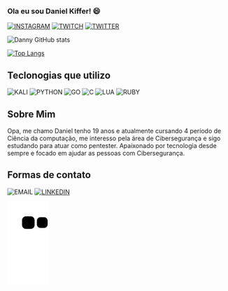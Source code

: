 ### Ola eu sou Daniel Kiffer! 😄



[![INSTAGRAM](https://img.shields.io/badge/Instagram-E4405F?style=for-the-badge&logo=instagram&logoColor=white)](https://instagram.com/danielfkiffer)
[![TWITCH](https://img.shields.io/badge/Twitch-9146FF?style=for-the-badge&logo=twitch&logoColor=white)](https://twitch.tv/lingonpng) 
[![TWITTER](https://img.shields.io/badge/Twitter-1DA1F2?style=for-the-badge&logo=twitter&logoColor=white)](https://twitter.com/crfdanielkiffer)

![Danny GitHub stats](https://github-readme-stats.vercel.app/api?username=danielfk11&theme=blueberry&show_icons=true)

[![Top Langs](https://github-readme-stats.vercel.app/api/top-langs/?username=danielfk11&layout=compact&theme=blueberry)](https://github.com/anuraghazra/github-readme-stats)




## Teclonogias que utilizo 


![KALI](https://img.shields.io/badge/Kali_Linux-557C94?style=for-the-badge&logo=kali-linux&logoColor=white)
![PYTHON](https://img.shields.io/badge/Python-3776AB?style=for-the-badge&logo=python&logoColor=white)
![GO](https://img.shields.io/badge/Go-00ADD8?style=for-the-badge&logo=go&logoColor=white)
![C](https://img.shields.io/badge/C-00599C?style=for-the-badge&logo=c&logoColor=white)
![LUA](https://img.shields.io/badge/Lua-2C2D72?style=for-the-badge&logo=lua&logoColor=white)
![RUBY](https://img.shields.io/badge/Ruby-CC342D?style=for-the-badge&logo=ruby&logoColor=white)
<script src="https://tryhackme.com/badge/1139231"></script>

## Sobre Mim

Opa, me chamo Daniel tenho 19 anos e atualmente cursando 4 período de Ciência da computação, me interesso pela área de Cibersegurança e sigo estudando para atuar como pentester. Apaixonado por tecnologia desde sempre e focado em ajudar as pessoas com Cibersegurança.

## Formas de contato 



![EMAIL](https://img.shields.io/badge/danielfkiffer@outlook.com-0078D4?style=for-the-badge&logo=microsoft-outlook&logoColor=white)
[![LINKEDIN](https://img.shields.io/badge/LinkedIn-0077B5?style=for-the-badge&logo=linkedin&logoColor=white)](https://www.linkedin.com/in/daniel-kiffer-320820234/)


![Snake animation](https://github.com/danielfk11/danielfk11/blob/output/github-contribution-grid-snake.svg)

